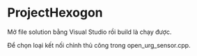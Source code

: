 # ProjectHexogon
Mở file solution bằng Visual Studio rồi build là chạy được.

Để chọn loại kết nối chỉnh thủ công trong open_urg_sensor.cpp.
